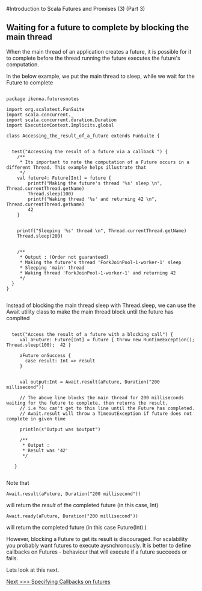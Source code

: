


#Introduction to Scala Futures and Promises (3)
(Part 3)

## Waiting for a future to complete by blocking the main thread

When the main thread of an application creates a future, it is possible for it to complete before the thread running the future executes the future's computation.

In the below example, we put the main thread to sleep, while we wait for the Future to complete

```

package ikenna.futuresnotes

import org.scalatest.FunSuite
import scala.concurrent._
import scala.concurrent.duration.Duration
import ExecutionContext.Implicits.global

class Accessing_the_result_of_a_future extends FunSuite {


  test("Accessing the result of a future via a callback ") {
    /**
     * Its important to note the computation of a Future occurs in a different Thread. This example helps illustrate that
     */
    val future4: Future[Int] = future {
        printf("Making the future's thread '%s' sleep \n", Thread.currentThread.getName)
        Thread.sleep(100)
        printf("Waking thread '%s' and returning 42 \n", Thread.currentThread.getName)
        42
    }


    printf("Sleeping '%s' thread \n", Thread.currentThread.getName)
    Thread.sleep(200)


    /**
     * Output : (Order not guaranteed)
     * Making the future's thread 'ForkJoinPool-1-worker-1' sleep
     * Sleeping 'main' thread
     * Waking thread 'ForkJoinPool-1-worker-1' and returning 42
     */
  }
}


```

Instead of blocking the main thread sleep with Thread.sleep, we can use the Await utility class to make the main thread block until the future has complted


```

  test("Access the result of a future with a blocking call") {
     val aFuture: Future[Int] = future { throw new RuntimeException(); Thread.sleep(100);  42 }

     aFuture onSuccess {
       case result: Int => result
     }


     val output:Int = Await.result(aFuture, Duration("200 millisecond"))

     // The above line blocks the main thread for 200 milliseconds waiting for the future to complete, then returns the result.
     // i.e You can't get to this line until the Future has completed.
     // Await.result will throw a TimeoutException if future does not complete in given time

     println(s"Output was $output")

     /**
      * Output :
      * Result was '42'
      */

   }


```

Note that

    Await.result(aFuture, Duration("200 millisecond"))

will return the *result* of the completed future (in this case, Int)

    Await.ready(aFuture, Duration("200 millisecond"))

will return the completed future (in this case Future(Int) )


However, blocking a Future to get its result is discouraged. For scalability you probably want futures to execute aysnchronously.
It is better to define callbacks on Futures - behaviour that will execute if a future succeeds or fails.

Lets look at this next.

[Next >>> Specifying Callbacks on futures]()



